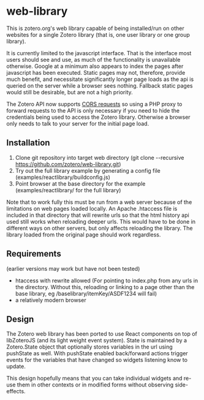 web-library
===========

This is zotero.org's web library capable of being installed/run on other websites for a single Zotero library (that is, one user library or one group library).

It is currently limited to the javascript interface. That is the interface most users should see and use, as much of the functionality is unavailable otherwise. Google at a minimum also appears to index the pages after javascript has been executed. Static pages may not, therefore, provide much benefit, and necessitate significantly longer page loads as the api is queried on the server while a browser sees nothing. Fallback static pages would still be desirable, but are not a high priority.

The Zotero API now supports [CORS requests](http://enable-cors.org/) so using a PHP proxy to forward requests to the API is only necessary if you need to hide the credentials being used to access the Zotero library. Otherwise a browser only needs to talk to your server for the initial page load.


Installation
------------

1. Clone git repository into target web directory (git clone --recursive https://github.com/zotero/web-library.git)
2. Try out the full library example by generating a config file (examples/reactlibrary/buildconfig.js)
3. Point browser at the base directory for the example (examples/reactlibrary/ for the full library)

Note that to work fully this must be run from a web server because of the limitations on web pages loaded locally. An Apache .htaccess file is included in that directory that will rewrite urls so that the html history api used still works when reloading deeper urls. This would have to be done in different ways on other servers, but only affects reloading the library. The library loaded from the original page should work regardless.

Requirements
------------
(earlier versions may work but have not been tested)

* htaccess with rewrite allowed (For pointing to index.php from any urls in the directory. Without this, reloading or linking to a page other than the base library, eg /baselibrary/itemKey/ASDF1234 will fail)
* a relatively modern browser


Design
------
The Zotero web library has been ported to use React components on top of libZoteroJS (and its light weight event system). State is maintained by a Zotero.State object that optionally stores variables in the url using pushState as well. With pushState enabled back/forward actions trigger events for the variables that have changed so widgets listening know to update.

This design hopefully means that you can take individual widgets and re-use them in other contexts or in modified forms without observing side-effects. 
